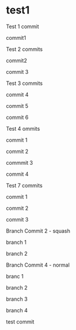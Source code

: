 # test1

Test 1 commit

commit1

Test 2 commits

commit2

commit 3

Test 3 commits

commit 4

commit 5

commit 6

Test 4 ommits

commit 1

commit 2

commmit 3

commit 4

Test 7 commits

commit 1

commit 2

commit 3

Branch Commit 2 - squash

branch 1

branch 2

Branch Commit 4 - normal

branc 1

branch 2

branch 3

branch 4


test commit 
